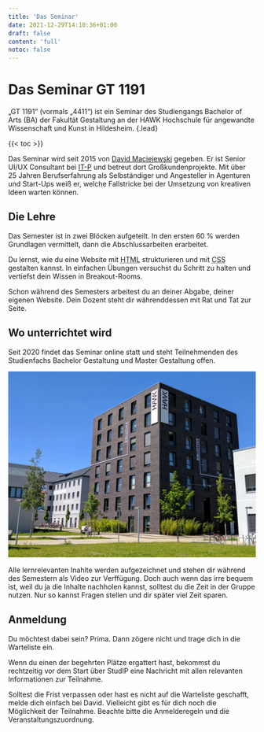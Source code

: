 ```yaml
---
title: 'Das Seminar'
date: 2021-12-29T14:10:36+01:00
draft: false
content: 'full'
notoc: false
---
```


# Das Seminar GT 1191

„GT 1191“ (vormals „4411“) ist ein Seminar des Studiengangs Bachelor of Arts (BA) der Fakultät Gestaltung an der HAWK Hochschule für angewandte Wissenschaft und Kunst in Hildesheim.
{.lead}

{{< toc >}}

Das Seminar wird seit 2015 von [David Maciejewski](https://macx.io) gegeben. Er ist Senior UI/UX Consultant bei [IT-P](https://it-p.de/) und betreut dort Großkundenprojekte. Mit über 25 Jahren Berufserfahrung als Selbständiger und Angesteller in Agenturen und Start-Ups weiß er, welche Fallstricke bei der Umsetzung von kreativen Ideen warten können.

## Die Lehre

Das Semester ist in zwei Blöcken aufgeteilt. In den ersten 60&nbsp;% werden Grundlagen vermittelt, dann die Abschlussarbeiten&nbsp;erarbeitet.

Du lernst, wie du eine Website mit <abbr title="Hypertext Markup Language">HTML</abbr> strukturieren und mit <abbr title="Cascading Stylesheets">CSS</abbr> gestalten kannst. In einfachen Übungen versuchst du Schritt zu halten und vertiefst dein Wissen in Breakout-Rooms.

Schon während des Semesters arbeitest du an deiner Abgabe, deiner eigenen Website. Dein Dozent steht dir währenddessen mit Rat und Tat zur Seite.

## Wo unterrichtet wird

Seit 2020 findet das Seminar online statt und steht Teilnehmenden des Studienfachs Bachelor Gestaltung und Master Gestaltung offen.

![Das Gebäude der HAWK in Hildsheim.](hawk-aussen.jpg 'Das Gebäude der HAWK in Hildsheim.')

Alle lernrelevanten Inahlte werden aufgezeichnet und stehen dir während des Semestern als Video zur Verffügung. Doch auch wenn das irre bequem ist, weil du ja die Inhalte nachholen kannst, solltest du die Zeit in der Gruppe nutzen. Nur so kannst Fragen stellen und dir später viel Zeit sparen.

## Anmeldung

Du möchtest dabei sein? Prima. Dann zögere nicht und trage dich in die Warteliste ein.

Wenn du einen der begehrten Plätze ergattert hast, bekommst du rechtzeitig vor dem Start über StudIP eine Nachricht mit allen relevanten Informationen zur Teilnahme.

Solltest die Frist verpassen oder hast es nicht auf die Warteliste geschafft, melde dich einfach bei David. Vielleicht gibt es für dich noch die Möglichkeit der Teilnahme. Beachte bitte die Anmelderegeln und die Veranstaltungszuordnung.

